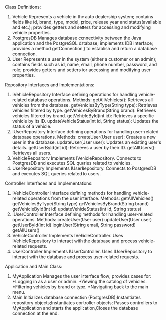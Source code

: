 Class Definitions:
1. Vehicle
Represents a vehicle in the auto dealership system; contains fields like id, brand, type, model, price, release year and status(available and etc.);
provides getters and setters for accessing and modifying vehicle properties.
2. PostgresDB
Manages database connectivity between the Java application and the PostgreSQL database; implements IDB interface;
provides a method getConnection() to establish and return a database connection.
3. User
Represents a user in the system (either a customer or an admin); contains fields such as id, name, email, phone number, password, and role;
provides getters and setters for accessing and modifying user properties.

Repository Interfaces and Implementations:
1. IVehicleRepository
Interface defining operations for handling vehicle-related database operations.
Methods:
getAllVehicles(): Retrieves all vehicles from the database.
getVehiclesByType(String type): Retrieves vehicles filtered by type.
getVehiclesByBrand(String brand): Retrieves vehicles filtered by brand.
getVehicleById(int id): Retrieves a specific vehicle by its ID.
updateVehicleStatus(int id, String status): Updates the status of a vehicle.
2. IUserRepository
Interface defining operations for handling user-related database operations.
Methods:
createUser(User user): Creates a new user in the database.
updateUser(User user): Updates an existing user's details.
getUserById(int id): Retrieves a user by their ID.
getAllUsers(): Retrieves all users.
3. VehicleRepository
Implements IVehicleRepository.
Connects to PostgresDB and executes SQL queries related to vehicles.
4. UserRepository
Implements IUserRepository.
Connects to PostgresDB and executes SQL queries related to users.

Controller Interfaces and Implementations:
1. IVehicleController
Interface defining methods for handling vehicle-related operations from the user interface.
Methods:
getAllVehicles()
getVehiclesByType(String type)
getVehiclesByBrand(String brand)
getVehicleById(int id)
updateVehicleStatus(int id, String status)
2. IUserController
Interface defining methods for handling user-related operations.
Methods:
createUser(User user)
updateUser(User user)
getUserById(int id)
loginUser(String email, String password)
getAllUsers()
3. VehicleController
Implements IVehicleController.
Uses IVehicleRepository to interact with the database and process vehicle-related requests.
4. UserController
Implements IUserController.
Uses IUserRepository to interact with the database and process user-related requests.

Application and Main Class:
1. MyApplication
Manages the user interface flow; provides cases for:
*Logging in as a user or admin.
*Viewing the catalog of vehicles.
*Filtering vehicles by brand or type.
*Navigating back to the main menu.
2. Main
Initializes database connection (PostgresDB);Instantiates repository objects;Instantiates controller objects;
Passes controllers to MyApplication and starts the application,Closes the database connection at the end.

